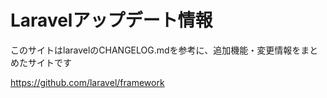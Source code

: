 # Laravelアップデート情報

このサイトはlaravelのCHANGELOG.mdを参考に、追加機能・変更情報をまとめたサイトです

https://github.com/laravel/framework
